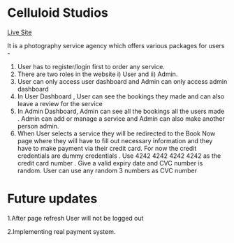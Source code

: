 # Celluloid Studios

[Live Site](https://celluloid-studios.web.app/)

It is a photography service agency  which offers various packages for users  -

1. User has to register/login first to order any service.
2. There are two roles in the website i) User and ii) Admin.
3. User can only access user dashboard and Admin can only access admin dashboard
4. In User Dashboard , User can see the bookings they made and can also leave a review for the service
5. In Admin Dashboard, Admin can see all the bookings all the users made . Admin can add or manage a service and Admin can also make another person admin.
6. When User selects a service they will be redirected to the Book Now page where they will have to fill out necessary information and they have to make payment via their credit card. For now the credit credentials are dummy credentials . Use 4242 4242 4242 4242 as the credit card number . Give a valid expiry date and CVC number is random. User can use any random 3 numbers as CVC number


# Future updates

1.After page refresh User will not be logged out

2.Implementing real payment system.

